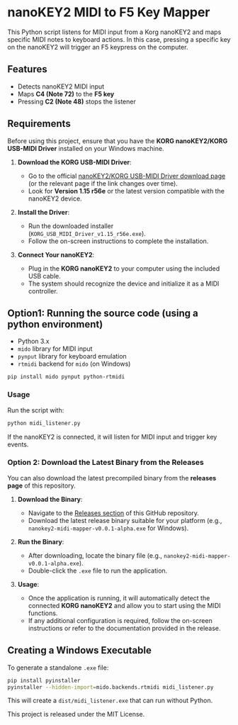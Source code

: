# nanoKEY2 MIDI to F5 Key Mapper

This Python script listens for MIDI input from a Korg nanoKEY2 and maps specific MIDI notes to keyboard actions. In this case, pressing a specific key on the nanoKEY2 will trigger an F5 keypress on the computer.

## Features

- Detects nanoKEY2 MIDI input
- Maps **C4 (Note 72)** to the **F5 key**
- Pressing **C2 (Note 48)** stops the listener

## Requirements
Before using this project, ensure that you have the **KORG nanoKEY2/KORG USB-MIDI Driver** installed on your Windows machine.

1. **Download the KORG USB-MIDI Driver**:
   - Go to the official [nanoKEY2/KORG USB-MIDI Driver download page](https://www.korg.com/us/support/download/driver/0/156/3541/) (or the relevant page if the link changes over time).
   - Look for **Version 1.15 r56e** or the latest version compatible with the nanoKEY2 device.

2. **Install the Driver**:
   - Run the downloaded installer (`KORG_USB_MIDI_Driver_v1.15_r56e.exe`).
   - Follow the on-screen instructions to complete the installation.

3. **Connect Your nanoKEY2**:
   - Plug in the **KORG nanoKEY2** to your computer using the included USB cable.
   - The system should recognize the device and initialize it as a MIDI controller.

## Option1: Running the source code (using a python environment)

- Python 3.x
- `mido` library for MIDI input
- `pynput` library for keyboard emulation
- `rtmidi` backend for `mido` (on Windows)

```
pip install mido pynput python-rtmidi
```

### Usage

Run the script with:

```sh
python midi_listener.py
```

If the nanoKEY2 is connected, it will listen for MIDI input and trigger key events.

### Option 2: Download the Latest Binary from the Releases

You can also download the latest precompiled binary from the **releases page** of this repository.

1. **Download the Binary**:
   - Navigate to the [Releases section](https://github.com/UG-Team-Data-Science/nanokey2-midi-mapper/releases) of this GitHub repository.
   - Download the latest release binary suitable for your platform (e.g., `nanokey2-midi-mapper-v0.0.1-alpha.exe` for Windows).

2. **Run the Binary**:
   - After downloading, locate the binary file (e.g., `nanokey2-midi-mapper-v0.0.1-alpha.exe`).
   - Double-click the `.exe` file to run the application.

3. **Usage**:
   - Once the application is running, it will automatically detect the connected **KORG nanoKEY2** and allow you to start using the MIDI functions.
   - If any additional configuration is required, follow the on-screen instructions or refer to the documentation provided in the release.


## Creating a Windows Executable

To generate a standalone `.exe` file:

```sh
pip install pyinstaller
pyinstaller --hidden-import=mido.backends.rtmidi midi_listener.py
```

This will create a `dist/midi_listener.exe` that can run without Python.


This project is released under the MIT License.

